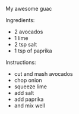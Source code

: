 My awesome guac

Ingredients:
- 2 avocados
- 1 lime
- 2 tsp salt
- 1 tsp of paprika

Instructions:
- cut and mash avocados
- chop onion
- squeeze lime
- add salt
- add paprika
- and mix well
